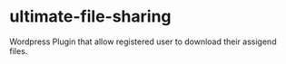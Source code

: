 # ultimate-file-sharing
Wordpress Plugin that allow registered user to download their assigend files.
